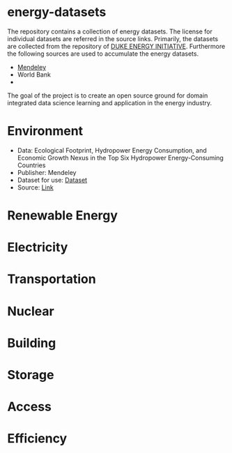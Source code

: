 # energy-datasets
The repository contains a collection of energy datasets. The license for individual datasets are referred in the source links. Primarily, the datasets are collected from the repository of [DUKE ENERGY INITIATIVE](https://energy.duke.edu/research/energy-data/resources). Furthermore the following sources are used to accumulate the energy datasets.

* [Mendeley](https://data.mendeley.com/)
* World Bank
* 

The goal of the project is to create an open source ground for domain integrated data science learning and application in the energy industry.



# Environment

* Data: Ecological Footprint, Hydropower Energy Consumption, and Economic Growth Nexus in the Top Six Hydropower Energy-Consuming Countries
* Publisher: Mendeley
* Dataset for use: [Dataset](https://github.com/siddique1729/energy-datasets/blob/main/Electricity/Hydro-EF%20dataset.xlsx)
* Source: [Link](https://data.mendeley.com/datasets/6cm67khddr/1)

# Renewable Energy
# Electricity
# Transportation
# Nuclear
# Building
# Storage
# Access
# Efficiency
